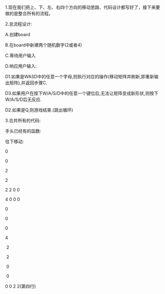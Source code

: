 1.现在我们把上、下、左、右四个方向的移动思路、代码设计都写好了，接下来要做的是整合所有的流程。

2.总流程设计:

A.创建board

B.在board中新建两个随机数字(2或者4)

C.等待用户输入

D.响应用户输入:

D1.如果是WASD中的任意一个字母,则执行对应的操作(移动矩阵并刷新,即重新输出矩阵),并返回步骤C.

D3.如果用户在按下W/A/S/D中的任意一个键位后,无法让矩阵变成新形状,则按下W/A/S/D后无反应.

D2.如果是Q,则游戏结束.(跳出循环)





3.合并所有的代码:

手头已经有的函数:





































往下移动:

0

0

2

2



2    2   0   0     



 4    0   0   0



0

0

0

4







​		2

​		2

​		0

​		0









0  0  2   2(第四行)





